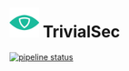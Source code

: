 # <img src=".repo/assets/icon-512x512.png"  width="52" height="52"> TrivialSec

[![pipeline status](https://gitlab.com/trivialsec/public-api/badges/main/pipeline.svg)](https://gitlab.com/trivialsec/public-api/commits/main)
